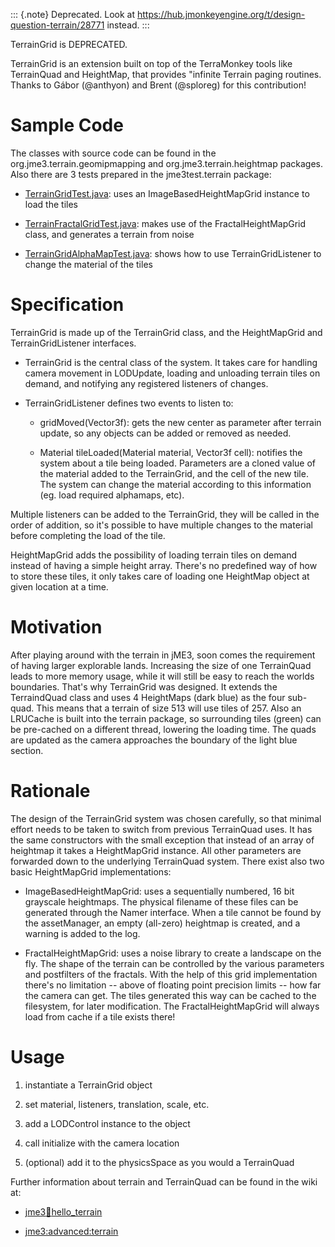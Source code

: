 ::: {.note}
Deprecated. Look at
<https://hub.jmonkeyengine.org/t/design-question-terrain/28771> instead.
:::

TerrainGrid is DEPRECATED.

TerrainGrid is an extension built on top of the TerraMonkey tools like
TerrainQuad and HeightMap, that provides "infinite Terrain paging
routines.\
Thanks to Gábor (\@anthyon) and Brent (\@sploreg) for this contribution!

Sample Code
===========

The classes with source code can be found in the
org.jme3.terrain.geomipmapping and org.jme3.terrain.heightmap packages.
Also there are 3 tests prepared in the jme3test.terrain package:

-   [TerrainGridTest.java](https://github.com/jMonkeyEngine/jmonkeyengine/blob/master/jme3-examples/src/main/java/jme3test/terrain/TerrainGridTest.java):
    uses an ImageBasedHeightMapGrid instance to load the tiles

-   [TerrainFractalGridTest.java](https://github.com/jMonkeyEngine/jmonkeyengine/blob/master/jme3-examples/src/main/java/jme3test/terrain/TerrainFractalGridTest.java):
    makes use of the FractalHeightMapGrid class, and generates a terrain
    from noise

-   [TerrainGridAlphaMapTest.java](https://github.com/jMonkeyEngine/jmonkeyengine/blob/master/jme3-examples/src/main/java/jme3test/terrain/TerrainGridAlphaMapTest.java):
    shows how to use TerrainGridListener to change the material of the
    tiles

Specification
=============

TerrainGrid is made up of the TerrainGrid class, and the HeightMapGrid
and TerrainGridListener interfaces.

-   TerrainGrid is the central class of the system. It takes care for
    handling camera movement in LODUpdate, loading and unloading terrain
    tiles on demand, and notifying any registered listeners of changes.

-   TerrainGridListener defines two events to listen to:

    -   gridMoved(Vector3f): gets the new center as parameter after
        terrain update, so any objects can be added or removed as
        needed.

    -   Material tileLoaded(Material material, Vector3f cell): notifies
        the system about a tile being loaded. Parameters are a cloned
        value of the material added to the TerrainGrid, and the cell of
        the new tile. The system can change the material according to
        this information (eg. load required alphamaps, etc).

Multiple listeners can be added to the TerrainGrid, they will be called
in the order of addition, so it's possible to have multiple changes to
the material before completing the load of the tile.

HeightMapGrid adds the possibility of loading terrain tiles on demand
instead of having a simple height array. There's no predefined way of
how to store these tiles, it only takes care of loading one HeightMap
object at given location at a time.

Motivation
==========

After playing around with the terrain in jME3, soon comes the
requirement of having larger explorable lands. Increasing the size of
one TerrainQuad leads to more memory usage, while it will still be easy
to reach the worlds boundaries. That's why TerrainGrid was designed. It
extends the TerraindQuad class and uses 4 HeightMaps (dark blue) as the
four sub-quad. This means that a terrain of size 513 will use tiles of
257. Also an LRUCache is built into the terrain package, so surrounding
tiles (green) can be pre-cached on a different thread, lowering the
loading time. The quads are updated as the camera approaches the
boundary of the light blue section.

Rationale
=========

The design of the TerrainGrid system was chosen carefully, so that
minimal effort needs to be taken to switch from previous TerrainQuad
uses. It has the same constructors with the small exception that instead
of an array of heightmap it takes a HeightMapGrid instance. All other
parameters are forwarded down to the underlying TerrainQuad system.
There exist also two basic HeightMapGrid implementations:

-   ImageBasedHeightMapGrid: uses a sequentially numbered, 16 bit
    grayscale heightmaps. The physical filename of these files can be
    generated through the Namer interface. When a tile cannot be found
    by the assetManager, an empty (all-zero) heightmap is created, and a
    warning is added to the log.

-   FractalHeightMapGrid: uses a noise library to create a landscape on
    the fly. The shape of the terrain can be controlled by the various
    parameters and postfilters of the fractals. With the help of this
    grid implementation there's no limitation -- above of floating point
    precision limits -- how far the camera can get. The tiles generated
    this way can be cached to the filesystem, for later modification.
    The FractalHeightMapGrid will always load from cache if a tile
    exists there!

Usage
=====

1.  instantiate a TerrainGrid object

2.  set material, listeners, translation, scale, etc.

3.  add a LODControl instance to the object

4.  call initialize with the camera location

5.  (optional) add it to the physicsSpace as you would a TerrainQuad

Further information about terrain and TerrainQuad can be found in the
wiki at:

-   [jme3:beginner:hello\_terrain](../../jme3/beginner/hello_terrain)

-   [jme3:advanced:terrain](../../jme3/advanced/terrain)
